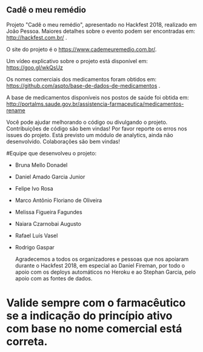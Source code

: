 ## Cadê o meu remédio

  Projeto "Cadê o meu remédio", apresentado no Hackfest 2018, realizado em João Pessoa. Maiores detalhes sobre o evento podem ser encontradas em: http://hackfest.com.br/ .

  O site do projeto é o https://www.cademeuremedio.com.br/.

  Um vídeo explicativo sobre o projeto está disponível em: https://goo.gl/wkQsUz

  Os nomes comerciais dos medicamentos foram obtidos em: https://github.com/aspto/base-de-dados-de-medicamentos . 

  A base de medicamentos disponíveis nos postos de saúde foi obtida em: http://portalms.saude.gov.br/assistencia-farmaceutica/medicamentos-rename

  Você pode ajudar melhorando o código ou divulgando o projeto. Contribuições de código são bem vindas! Por favor reporte os erros nos issues do projeto. Está previsto um módulo de analytics, ainda não desenvolvido. Colaborações são bem vindas!

#Equipe que desenvolveu o projeto:
- Bruna Mello Donadel 
- Daniel Amado Garcia Junior  
- Felipe Ivo Rosa
- Marco Antônio Floriano de Oliveira 
- Melissa Figueira Fagundes 
- Naiara Czarnobai Augusto 
- Rafael Luís Vasel 
- Rodrigo Gaspar 

  Agradecemos a todos os organizadores e pessoas que nos apoiaram durante o Hackfest 2018, em especial ao Daniel Fireman, por todo o apoio com os deploys automáticos no Heroku e ao Stephan Garcia, pelo apoio com as fontes de dados. 

# Valide sempre com o farmacêutico se a indicação do princípio ativo com base no nome comercial está correta. 
